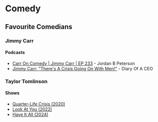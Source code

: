 # Comedy

## Favourite Comedians

### Jimmy Carr

#### Podcasts

* [Carr On Comedy | Jimmy Carr | EP 233](https://www.youtube.com/watch?v=HwU1yYDkNYA) - Jordan B Peterson
* [Jimmy Carr: "There's A Crisis Going On With Men!"](https://www.youtube.com/watch?v=uHLAazKUU68) - Diary Of A CEO

### Taylor Tomlinson

#### Shows

* [Quarter-Life Crisis (2020)](https://www.imdb.com/title/tt11738792)
* [Look At You (2022)](https://www.imdb.com/title/tt18096250)
* [Have It All (2024)](https://www.imdb.com/title/tt30796334)
